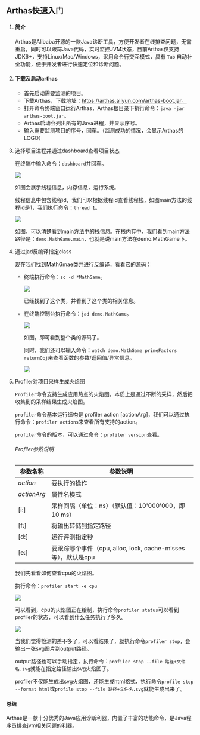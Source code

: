 ## Arthas快速入门

1. #### 简介

   Arthas是Alibaba开源的一款Java诊断工具，方便开发者在线排查问题，无需重启，同时可以跟踪Java代码，实时监控JVM状态，目前Arthas仅支持JDK6+，支持Linux/Mac/Windows，采用命令行交互模式，具有 `Tab` 自动补全功能，便于开发者进行快速定位和诊断问题。

2. #### 下载及启动arthas

   * 首先启动需要监测的项目。
   * 下载Arthas，下载地址：https://arthas.aliyun.com/arthas-boot.jar。
   * 打开命令终端窗口运行Arthas，Arthas根目录下执行命令：`java -jar arthas-boot.jar`。
   * Arthas启动会列出所有的Java进程，并显示序号。
   * 输入需要监测项目的序号，回车。（监测成功的情况，会显示Arthas的LOGO）

3. 选择项目进程并通过dashboard查看项目状态

   在终端中输入命令：`dashboard`并回车。

   ![](https://p3-juejin.byteimg.com/tos-cn-i-k3u1fbpfcp/a4a1fc5e63204880af10301e8210e2ac~tplv-k3u1fbpfcp-watermark.image)

   如图会展示线程信息，内存信息，运行系统。

   线程信息中包含线程id，我们可以根据线程id查看线程栈，如图main方法的线程id是1，我们执行命令：`thread 1`。

   ![](https://p3-juejin.byteimg.com/tos-cn-i-k3u1fbpfcp/9eefc5226b104c449d87aaa59352067b~tplv-k3u1fbpfcp-watermark.image)

   如图，可以清楚看到main方法中的栈信息。在栈内存中，我们看到main方法路径是：`demo.MathGame.main`，也就是说main方法在demo.MathGame下。

4. 通过jad反编译指定class

   现在我们找到MathGmae类并进行反编译，看看它的源码：

   - 终端执行命令：`sc -d *MathGame`。

     ![](https://p6-juejin.byteimg.com/tos-cn-i-k3u1fbpfcp/4305641af44843fd84aba26dfa470332~tplv-k3u1fbpfcp-watermark.image)

     已经找到了这个类，并看到了这个类的相关信息。

   - 在终端控制台执行命令：`jad demo.MathGame`。

     ![](https://p6-juejin.byteimg.com/tos-cn-i-k3u1fbpfcp/a9e8f11efedf4ad0a53d9a38e95e145c~tplv-k3u1fbpfcp-watermark.image)

     如图，即可看到整个类的源码了。

     同时，我们还可以输入命令：`watch demo.MathGame primeFactors returnObj`来查看函数的参数/返回值/异常信息。

     ![](https://p1-juejin.byteimg.com/tos-cn-i-k3u1fbpfcp/6a7c84e37a3f44e48714de18003430cb~tplv-k3u1fbpfcp-watermark.image)

5. Profiler对项目采样生成火焰图

   `Profiler`命令支持生成应用热点的火焰图。本质上是通过不断的采样，然后把收集到的采样结果生成火焰图。

   `profiler`命令基本运行结构是 profiler action [actionArg]，我们可以通过执行命令：`profiler actions`来查看所有支持的action。

   `profiler`命令的版本，可以通过命令：`profiler version`查看。

   ###### Profiler参数说明

   | 参数名称    | 参数说明                                                     |
   | ----------- | ------------------------------------------------------------ |
   | *action*    | 要执行的操作                                                 |
   | *actionArg* | 属性名模式                                                   |
   | [i:]        | 采样间隔（单位：ns）（默认值：10'000'000，即10 ms）          |
   | [f:]        | 将输出转储到指定路径                                         |
   | [d:]        | 运行评测指定秒                                               |
   | [e:]        | 要跟踪哪个事件（cpu, alloc, lock, cache-misses等），默认是cpu |

   我们先看看如何查看cpu的火焰图。

   执行命令：`profiler start -e cpu`

   ![](https://p9-juejin.byteimg.com/tos-cn-i-k3u1fbpfcp/fa536232f7a74f8abcfcccae4d83c842~tplv-k3u1fbpfcp-watermark.image)

   可以看到，cpu的火焰图正在绘制，执行命令`profiler status`可以看到profiler的状态，可以看到什么任务执行了多久。

	![](https://p6-juejin.byteimg.com/tos-cn-i-k3u1fbpfcp/adddb74d561f4d839e8a19d021fe1c0a~tplv-k3u1fbpfcp-watermark.image)

   当我们觉得检测的差不多了，可以看结果了，就执行命令`profiler stop`，会输出一张svg图片到output路径。
   
   output路径也可以手动指定，执行命令：`profiler stop --file 路径+文件名.svg`就能在指定路径输出svg火焰图了。	
   
   profiler不仅能生成出svg火焰图，还能生成html格式，执行命令`profile stop --format html`或`profile stop --file 路径+文件名.svg`就能生成出来了。

#### 总结

Arthas是一款十分优秀的Java应用诊断利器，内置了丰富的功能命令，是Java程序员排查jvm相关问题的利器。

